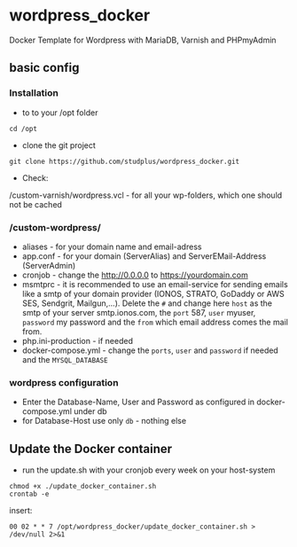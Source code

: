 # wordpress_docker
Docker Template for Wordpress with MariaDB, Varnish and PHPmyAdmin
## basic config
### Installation
* to to your /opt folder 

`cd /opt`
* clone the git project

`git clone https://github.com/studplus/wordpress_docker.git`
* Check:

/custom-varnish/wordpress.vcl - for all your wp-folders, which one should not be cached
### /custom-wordpress/
* aliases - for your domain name and email-adress
* app.conf - for your domain (ServerAlias) and ServerEMail-Address (ServerAdmin)
* cronjob - change the http://0.0.0.0 to https://yourdomain.com
* msmtprc - it is recommended to use an email-service for sending emails like a smtp of your domain provider (IONOS, STRATO, GoDaddy or AWS SES, Sendgrit, Mailgun,...). Delete the `#` and change here `host` as the smtp of your server smtp.ionos.com, the `port` 587, `user` myuser, `password` my password and the `from` which email address comes the mail from.
* php.ini-production - if needed
* docker-compose.yml - change the `ports`, `user` and `password` if needed and the `MYSQL_DATABASE`
### wordpress configuration
* Enter the Database-Name, User and Password as configured in docker-compose.yml under db
* for Database-Host use only `db` - nothing else
## Update the Docker container
* run the update.sh with your cronjob every week on your host-system

```
chmod +x ./update_docker_container.sh 
crontab -e
```

insert:

`00 02 * * 7 /opt/wordpress_docker/update_docker_container.sh > /dev/null 2>&1`

